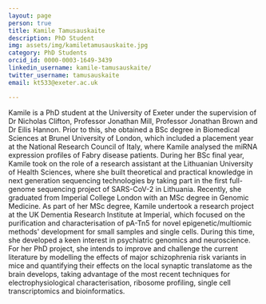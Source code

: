 ```yaml
---
layout: page
person: true
title: Kamile Tamusauskaite
description: PhD Student
img: assets/img/kamiletamusauskaite.jpg 
category: PhD Students
orcid_id: 0000-0003-1649-3439
linkedin_username: kamile-tamusauskaite/
twitter_username: tamusauskaite
email: kt533@exeter.ac.uk

---
```


Kamile is a PhD student at the University of Exeter under the supervision of Dr Nicholas Clifton, Professor Jonathan Mill, Professor Jonathan Brown and Dr Eilis Hannon. Prior to this, she obtained a BSc degree in Biomedical Sciences at Brunel University of London, which included a placement year at the National Research Council of Italy, where Kamile analysed the miRNA expression profiles of Fabry disease patients. During her BSc final year, Kamile took on the role of a research assistant at the Lithuanian University of Health Sciences, where she built theoretical and practical knowledge in next generation sequencing technologies by taking part in the first full-genome sequencing project of SARS-CoV-2 in Lithuania. Recently, she graduated from Imperial College London with an MSc degree in Genomic Medicine. As part of her MSc degree, Kamile undertook a research project at the UK Dementia Research Institute at Imperial, which focused on the purification and characterisation of pA-Tn5 for novel epigenetic/multiomic methods' development for small samples and single cells. During this time, she developed a keen interest in psychiatric genomics and neuroscience. For her PhD project, she intends to improve and challenge the current literature by modelling the effects of major schizophrenia risk variants in mice and quantifying their effects on the local synaptic translatome as the brain develops, taking advantage of the most recent techniques for electrophysiological characterisation, ribosome profiling, single cell transcriptomics and bioinformatics.